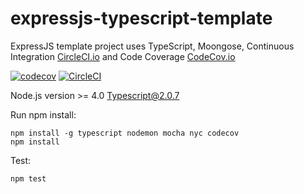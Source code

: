 # expressjs-typescript-template
ExpressJS template project uses TypeScript, Moongose, Continuous Integration [CircleCI.io](https://circleci.com/) and Code Coverage [CodeCov.io](https://codecov.io)

[![codecov](https://codecov.io/gh/thanhtruong0315/expressjs-typescript-template/branch/master/graph/badge.svg)](https://codecov.io/gh/thanhtruong0315/expressjs-typescript-template)
[![CircleCI](https://circleci.com/gh/thanhtruong0315/expressjs-typescript-template/tree/master.svg?style=shield)](https://circleci.com/gh/thanhtruong0315/expressjs-typescript-template/tree/master)

Node.js version >= 4.0
Typescript@2.0.7 

Run npm install:
```shell
npm install -g typescript nodemon mocha nyc codecov
npm install
```

Test:
```shell
npm test
```
